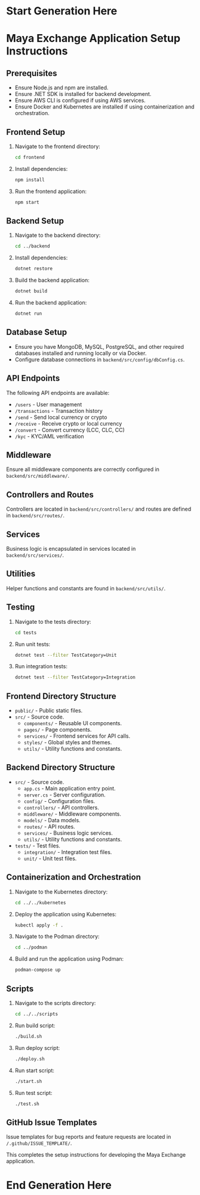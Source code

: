 # Start Generation Here

# Maya Exchange Application Setup Instructions

## Prerequisites
- Ensure Node.js and npm are installed.
- Ensure .NET SDK is installed for backend development.
- Ensure AWS CLI is configured if using AWS services.
- Ensure Docker and Kubernetes are installed if using containerization and orchestration.

## Frontend Setup
1. Navigate to the frontend directory:
   ```sh
   cd frontend
   ```

2. Install dependencies:
   ```sh
   npm install
   ```

3. Run the frontend application:
   ```sh
   npm start
   ```

## Backend Setup
1. Navigate to the backend directory:
   ```sh
   cd ../backend
   ```

2. Install dependencies:
   ```sh
   dotnet restore
   ```

3. Build the backend application:
   ```sh
   dotnet build
   ```

4. Run the backend application:
   ```sh
   dotnet run
   ```

## Database Setup
- Ensure you have MongoDB, MySQL, PostgreSQL, and other required databases installed and running locally or via Docker.
- Configure database connections in `backend/src/config/dbConfig.cs`.

## API Endpoints
The following API endpoints are available:
- `/users` - User management
- `/transactions` - Transaction history
- `/send` - Send local currency or crypto
- `/receive` - Receive crypto or local currency
- `/convert` - Convert currency (LCC, CLC, CC)
- `/kyc` - KYC/AML verification

## Middleware
Ensure all middleware components are correctly configured in `backend/src/middleware/`.

## Controllers and Routes
Controllers are located in `backend/src/controllers/` and routes are defined in `backend/src/routes/`.

## Services
Business logic is encapsulated in services located in `backend/src/services/`.

## Utilities
Helper functions and constants are found in `backend/src/utils/`.

## Testing
1. Navigate to the tests directory:
   ```sh
   cd tests
   ```

2. Run unit tests:
   ```sh
   dotnet test --filter TestCategory=Unit
   ```

3. Run integration tests:
   ```sh
   dotnet test --filter TestCategory=Integration
   ```

## Frontend Directory Structure
- `public/` - Public static files.
- `src/` - Source code.
  - `components/` - Reusable UI components.
  - `pages/` - Page components.
  - `services/` - Frontend services for API calls.
  - `styles/` - Global styles and themes.
  - `utils/` - Utility functions and constants.

## Backend Directory Structure
- `src/` - Source code.
  - `app.cs` - Main application entry point.
  - `server.cs` - Server configuration.
  - `config/` - Configuration files.
  - `controllers/` - API controllers.
  - `middleware/` - Middleware components.
  - `models/` - Data models.
  - `routes/` - API routes.
  - `services/` - Business logic services.
  - `utils/` - Utility functions and constants.
- `tests/` - Test files.
  - `integration/` - Integration test files.
  - `unit/` - Unit test files.

## Containerization and Orchestration
1. Navigate to the Kubernetes directory:
   ```sh
   cd ../../kubernetes
   ```

2. Deploy the application using Kubernetes:
   ```sh
   kubectl apply -f .
   ```

3. Navigate to the Podman directory:
   ```sh
   cd ../podman
   ```

4. Build and run the application using Podman:
   ```sh
   podman-compose up
   ```

## Scripts
1. Navigate to the scripts directory:
   ```sh
   cd ../../scripts
   ```

2. Run build script:
   ```sh
   ./build.sh
   ```

3. Run deploy script:
   ```sh
   ./deploy.sh
   ```

4. Run start script:
   ```sh
   ./start.sh
   ```

5. Run test script:
   ```sh
   ./test.sh
   ```

## GitHub Issue Templates
Issue templates for bug reports and feature requests are located in `/.github/ISSUE_TEMPLATE/`.

This completes the setup instructions for developing the Maya Exchange application.

# End Generation Here
